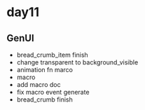 # day11

## GenUI

- bread_crumb_item finish
- change transparent to background_visible
- animation fn marco
- macro
- add macro doc
- fix macro event generate
- bread_crumb finish